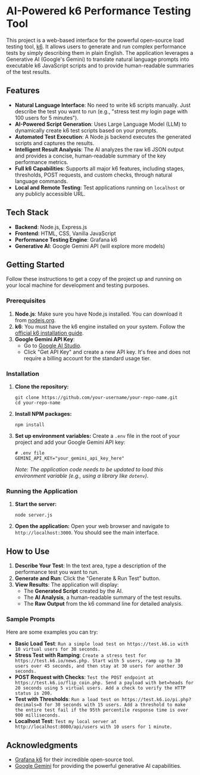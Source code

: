 # AI-Powered k6 Performance Testing Tool

This project is a web-based interface for the powerful open-source load testing tool, [k6](https://k6.io/). It allows users to generate and run complex performance tests by simply describing them in plain English. The application leverages a Generative AI (Google's Gemini) to translate natural language prompts into executable k6 JavaScript scripts and to provide human-readable summaries of the test results.

## Features

-   **Natural Language Interface**: No need to write k6 scripts manually. Just describe the test you want to run (e.g., "stress test my login page with 100 users for 5 minutes").
-   **AI-Powered Script Generation**: Uses Large Language Model (LLM) to dynamically create k6 test scripts based on your prompts.
-   **Automated Test Execution**: A Node.js backend executes the generated scripts and captures the results.
-   **Intelligent Result Analysis**: The AI analyzes the raw k6 JSON output and provides a concise, human-readable summary of the key performance metrics.
-   **Full k6 Capabilities**: Supports all major k6 features, including stages, thresholds, POST requests, and custom checks, through natural language commands.
-   **Local and Remote Testing**: Test applications running on `localhost` or any publicly accessible URL.

## Tech Stack

-   **Backend**: Node.js, Express.js
-   **Frontend**: HTML, CSS, Vanilla JavaScript
-   **Performance Testing Engine**: Grafana k6
-   **Generative AI**: Google Gemini API (will explore more models)

## Getting Started

Follow these instructions to get a copy of the project up and running on your local machine for development and testing purposes.

### Prerequisites

1.  **Node.js**: Make sure you have Node.js installed. You can download it from [nodejs.org](https://nodejs.org/).
2.  **k6**: You must have the k6 engine installed on your system. Follow the [official k6 installation guide](https://k6.io/docs/getting-started/installation/).
3.  **Google Gemini API Key**:
    -   Go to [Google AI Studio](https://ai.google.dev/studio).
    -   Click "Get API Key" and create a new API key. It's free and does not require a billing account for the standard usage tier.

### Installation

1.  **Clone the repository:**
    ```
    git clone https://github.com/your-username/your-repo-name.git
    cd your-repo-name
    ```

2.  **Install NPM packages:**
    ```
    npm install
    ```

3.  **Set up environment variables:**
    Create a `.env` file in the root of your project and add your Google Gemini API key:
    ```
    # .env file
    GEMINI_API_KEY="your_gemini_api_key_here"
    ```
    *Note: The application code needs to be updated to load this environment variable (e.g., using a library like `dotenv`).*

### Running the Application

1.  **Start the server:**
    ```
    node server.js
    ```

2.  **Open the application:**
    Open your web browser and navigate to `http://localhost:3000`. You should see the main interface.


## How to Use

1.  **Describe Your Test**: In the text area, type a description of the performance test you want to run.
2.  **Generate and Run**: Click the "Generate & Run Test" button.
3.  **View Results**: The application will display:
    -   The **Generated Script** created by the AI.
    -   The **AI Analysis**, a human-readable summary of the test results.
    -   The **Raw Output** from the k6 command line for detailed analysis.

### Sample Prompts

Here are some examples you can try:

-   **Basic Load Test**: `Run a simple load test on https://test.k6.io with 10 virtual users for 30 seconds.`
-   **Stress Test with Ramping**: `Create a stress test for https://test.k6.io/news.php. Start with 5 users, ramp up to 30 users over 45 seconds, and then stay at 30 users for another 30 seconds.`
-   **POST Request with Checks**: `Test the POST endpoint at https://test.k6.io/flip_coin.php. Send a payload with bet=heads for 20 seconds using 5 virtual users. Add a check to verify the HTTP status is 200.`
-   **Test with Thresholds**: `Run a load test on https://test.k6.io/pi.php?decimals=8 for 30 seconds with 15 users. Add a threshold to make the entire test fail if the 95th percentile response time is over 900 milliseconds.`
-   **Localhost Test**: `Test my local server at http://localhost:8080/api/users with 10 users for 1 minute.`

## Acknowledgments

-   [Grafana k6](https://k6.io/) for their incredible open-source tool.
-   [Google Gemini](https://ai.google.dev/) for providing the powerful generative AI capabilities.
```